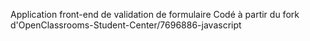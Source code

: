 Application front-end de validation de formulaire
Codé à partir du fork d'OpenClassrooms-Student-Center/7696886-javascript

